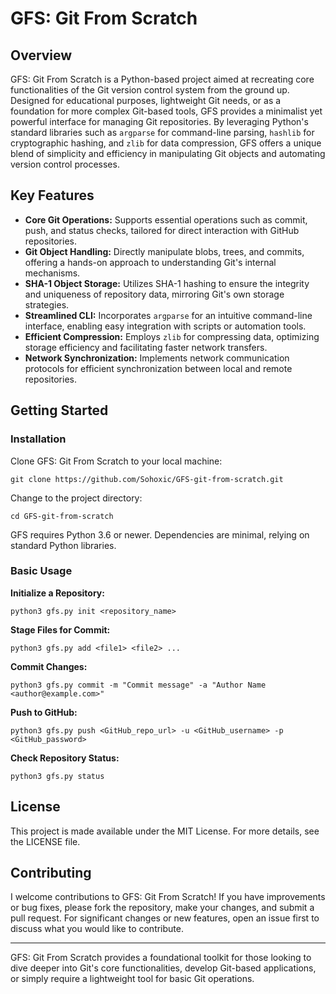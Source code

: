 # GFS: Git From Scratch

## Overview

GFS: Git From Scratch is a Python-based project aimed at recreating core functionalities of the Git version control system from the ground up. Designed for educational purposes, lightweight Git needs, or as a foundation for more complex Git-based tools, GFS provides a minimalist yet powerful interface for managing Git repositories. By leveraging Python's standard libraries such as `argparse` for command-line parsing, `hashlib` for cryptographic hashing, and `zlib` for data compression, GFS offers a unique blend of simplicity and efficiency in manipulating Git objects and automating version control processes.

## Key Features

- **Core Git Operations:** Supports essential operations such as commit, push, and status checks, tailored for direct interaction with GitHub repositories.
- **Git Object Handling:** Directly manipulate blobs, trees, and commits, offering a hands-on approach to understanding Git's internal mechanisms.
- **SHA-1 Object Storage:** Utilizes SHA-1 hashing to ensure the integrity and uniqueness of repository data, mirroring Git's own storage strategies.
- **Streamlined CLI:** Incorporates `argparse` for an intuitive command-line interface, enabling easy integration with scripts or automation tools.
- **Efficient Compression:** Employs `zlib` for compressing data, optimizing storage efficiency and facilitating faster network transfers.
- **Network Synchronization:** Implements network communication protocols for efficient synchronization between local and remote repositories.

## Getting Started

### Installation

Clone GFS: Git From Scratch to your local machine:

```
git clone https://github.com/Sohoxic/GFS-git-from-scratch.git
```

Change to the project directory:

```
cd GFS-git-from-scratch
```

GFS requires Python 3.6 or newer. Dependencies are minimal, relying on standard Python libraries.

### Basic Usage

**Initialize a Repository:**

```
python3 gfs.py init <repository_name>
```

**Stage Files for Commit:**

```
python3 gfs.py add <file1> <file2> ...
```

**Commit Changes:**

```
python3 gfs.py commit -m "Commit message" -a "Author Name <author@example.com>"
```

**Push to GitHub:**

```
python3 gfs.py push <GitHub_repo_url> -u <GitHub_username> -p <GitHub_password>
```

**Check Repository Status:**

```
python3 gfs.py status
```

## License

This project is made available under the MIT License. For more details, see the LICENSE file.

## Contributing

I welcome contributions to GFS: Git From Scratch! If you have improvements or bug fixes, please fork the repository, make your changes, and submit a pull request. For significant changes or new features, open an issue first to discuss what you would like to contribute.

---
GFS: Git From Scratch provides a foundational toolkit for those looking to dive deeper into Git's core functionalities, develop Git-based applications, or simply require a lightweight tool for basic Git operations.
